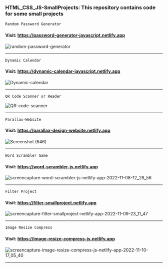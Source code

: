 ### HTML_CSS_JS-SmallProjects: This repository contains code for some small projects
````
Random Password Generator 
````
 #### Visit: https://password-generator-javascript.netlify.app ####
![random-password-generator](https://user-images.githubusercontent.com/70688937/196148898-3674f2bb-2a60-4a72-a7de-9cff07eca8d4.png)
****
````
Dynamic Calendar
````
 #### Visit: https://dynamic-calendar-javascript.netlify.app ####
![Dynamic-calendar](https://user-images.githubusercontent.com/70688937/196149134-32c4bd9d-1e45-43ee-8afd-50d6291032e8.png)
****
````
QR Code Scanner or Reader
````
![QR-code-scanner](https://user-images.githubusercontent.com/70688937/196149678-cb59f0ff-838e-4a01-b24c-b4fa30057921.png)
****
````
Parallax-Website
````
#### Visit: https://parallax-design-website.netlify.app ####
![Screenshot (646)](https://user-images.githubusercontent.com/70688937/196349035-881fa894-aacf-46d0-a0ec-716f10228803.png)
****
````
Word Scrambler Game
````
#### Visit: https://word-scrambler-js.netlify.app ####
![screencapture-word-scrambler-js-netlify-app-2022-11-08-12_28_56](https://user-images.githubusercontent.com/70688937/200496358-75c06486-c148-4adb-88e0-5145d23faec7.png)
****
````
Filter Project
````
#### Visit: https://filter-smallproject.netlify.app ####
![screencapture-filter-smallproject-netlify-app-2022-11-09-23_11_47](https://user-images.githubusercontent.com/70688937/200902140-7f7ffbb1-c790-4b71-b327-4a7e02d115e6.png)
****
````
Image Resize Compress
````
#### Visit: https://image-resize-compress-js.netlify.app ####
![screencapture-image-resize-compress-js-netlify-app-2022-11-10-17_05_40](https://user-images.githubusercontent.com/70688937/201082035-a764e09e-f33a-495c-973b-dc2dff674236.png)
****
